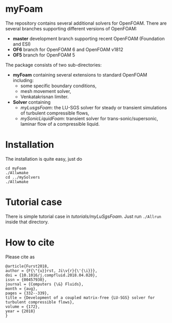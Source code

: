 # myFoam 

The repository contains several additional solvers for OpenFOAM. There are
several branches supporting different versions of OpenFOAM:

- **master** development branch supporting recent OpenFOAM (Foundation and ESI)
- **OF6** branch for OpenFOAM 6 and OpenFOAM v1812
- **OF5** branch for OpenFOAM 5


The package consists of two sub-directories:

- **myFoam** containing several extensions to standard OpenFOAM including:
  - some specific boundary conditions,
  - mesh movement solver,
  - Venkatakrisnan limiter.
- **Solver** containing
  - *myLusgsFoam*: the LU-SGS solver for steady or transient simulations
    of turbulent compressible flows, 
  - *mySonicLiquidFoam*: transient solver for trans-sonic/supersonic, laminar
    flow of a compressible liquid. 

# Installation
The installation is quite easy, just do

    cd myFoam
    ./Allwmake
	cd ../mySolvers
	./Allwmake

# Tutorial case
There is simple tutorial case in *tutorials/myLuSgsFoam*. Just run `./Allrun`
inside that directory.

# How to cite
Please cite as

    @article{Furst2018,
    author = {F{\"{u}}rst, Ji\v{r}{\'{\i}}},
    doi = {10.1016/j.compfluid.2018.04.020},
    issn = {00457930},
    journal = {Computers {\&} Fluids},
    month = {aug},
    pages = {332--339},
    title = {Development of a coupled matrix-free {LU-SGS} solver for turbulent compressible flows},
    volume = {172},
    year = {2018}
	}

	
